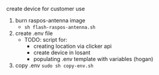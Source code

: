 create device for customer use

1. burn raspos-antenna image
   - `sh flash-raspos-antenna.sh`
2. create .env file
   - TODO: script for:
     - creating location via clicker api
     - create device in losant
     - populating .env template with variables (hogan)
3. copy .env
   `sudo sh copy-env.sh`
